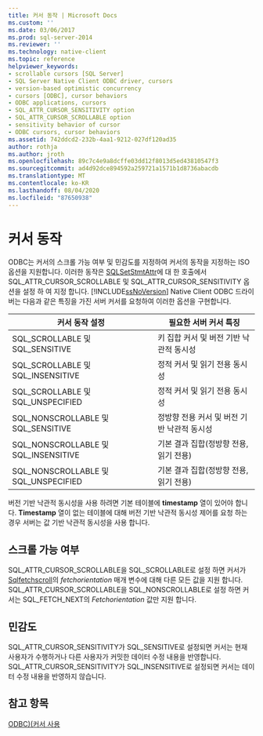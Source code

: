 ```yaml
---
title: 커서 동작 | Microsoft Docs
ms.custom: ''
ms.date: 03/06/2017
ms.prod: sql-server-2014
ms.reviewer: ''
ms.technology: native-client
ms.topic: reference
helpviewer_keywords:
- scrollable cursors [SQL Server]
- SQL Server Native Client ODBC driver, cursors
- version-based optimistic concurrency
- cursors [ODBC], cursor behaviors
- ODBC applications, cursors
- SQL_ATTR_CURSOR_SENSITIVITY option
- SQL_ATTR_CURSOR_SCROLLABLE option
- sensitivity behavior of cursor
- ODBC cursors, cursor behaviors
ms.assetid: 742ddcd2-232b-4aa1-9212-027df120ad35
author: rothja
ms.author: jroth
ms.openlocfilehash: 89c7c4e9a8dcffe03dd12f8013d5ed43810547f3
ms.sourcegitcommit: ad4d92dce894592a259721a1571b1d8736abacdb
ms.translationtype: MT
ms.contentlocale: ko-KR
ms.lasthandoff: 08/04/2020
ms.locfileid: "87650938"
---
```

# <a name="cursor-behaviors"></a>커서 동작
  ODBC는 커서의 스크롤 가능 여부 및 민감도를 지정하여 커서의 동작을 지정하는 ISO 옵션을 지원합니다. 이러한 동작은 [SQLSetStmtAttr](../native-client-odbc-api/sqlsetstmtattr.md)에 대 한 호출에서 SQL_ATTR_CURSOR_SCROLLABLE 및 SQL_ATTR_CURSOR_SENSITIVITY 옵션을 설정 하 여 지정 합니다. [!INCLUDE[ssNoVersion](../../includes/ssnoversion-md.md)] Native Client ODBC 드라이버는 다음과 같은 특징을 가진 서버 커서를 요청하여 이러한 옵션을 구현합니다.  
  
|커서 동작 설정|필요한 서버 커서 특징|  
|------------------------------|---------------------------------------------|  
|SQL_SCROLLABLE 및 SQL_SENSITIVE|키 집합 커서 및 버전 기반 낙관적 동시성|  
|SQL_SCROLLABLE 및 SQL_INSENSITIVE|정적 커서 및 읽기 전용 동시성|  
|SQL_SCROLLABLE 및 SQL_UNSPECIFIED|정적 커서 및 읽기 전용 동시성|  
|SQL_NONSCROLLABLE 및 SQL_SENSITIVE|정방향 전용 커서 및 버전 기반 낙관적 동시성|  
|SQL_NONSCROLLABLE 및 SQL_INSENSITIVE|기본 결과 집합(정방향 전용, 읽기 전용)|  
|SQL_NONSCROLLABLE 및 SQL_UNSPECIFIED|기본 결과 집합(정방향 전용, 읽기 전용)|  
  
 버전 기반 낙관적 동시성을 사용 하려면 기본 테이블에 **timestamp** 열이 있어야 합니다. **Timestamp** 열이 없는 테이블에 대해 버전 기반 낙관적 동시성 제어를 요청 하는 경우 서버는 값 기반 낙관적 동시성을 사용 합니다.  
  
## <a name="scrollability"></a>스크롤 가능 여부  
 SQL_ATTR_CURSOR_SCROLLABLE을 SQL_SCROLLABLE로 설정 하면 커서가 [Sqlfetchscroll](../native-client-odbc-api/sqlfetchscroll.md)의 *fetchorientation* 매개 변수에 대해 다른 모든 값을 지원 합니다. SQL_ATTR_CURSOR_SCROLLABLE을 SQL_NONSCROLLABLE로 설정 하면 커서는 SQL_FETCH_NEXT의 *Fetchorientation* 값만 지원 합니다.  
  
## <a name="sensitivity"></a>민감도  
 SQL_ATTR_CURSOR_SENSITIVITY가 SQL_SENSITIVE로 설정되면 커서는 현재 사용자가 수행하거나 다른 사용자가 커밋한 데이터 수정 내용을 반영합니다. SQL_ATTR_CURSOR_SENSITIVITY가 SQL_INSENSITIVE로 설정되면 커서는 데이터 수정 내용을 반영하지 않습니다.  
  
## <a name="see-also"></a>참고 항목  
 [ODBC&#41;&#40;커서 사용](using-cursors-odbc.md)  
  
  
